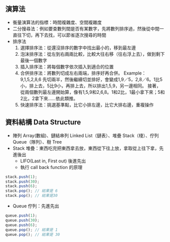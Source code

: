 ## 演算法
- 衡量演算法的指標：時間複雜度、空間複雜度
- 二分搜尋法：例如要查數列間是否有某數字，先將數列排序過，然後從中間一直往下切，再下去找，可以節省逐次搜尋的時間
- 排序法
    1. 選擇排序法：從還沒排序的數字中找出最小的，移到最左邊
    2. 泡沫排序法：從左到右兩兩比較，比較大往右移（往右浮上去），做到剩下最後一個數字
    3. 插入排序法：將每個數字依次插入到適合的位置
    4. 合併排序法：將數列切成左右兩端，排序好再合併。
    Example：
    9,1,5,2,8,6 先切兩半，然後繼續切並排好，會變成1,9／5，2,8／6。1比5小，排上去，5比9小，再排上去，所以排出1,5,9，另一邊相同。
    接著，從兩個數列最左邊開始算，像有1,5,9和2,6,8。1和2比，1最小拿下來；5和2比，2拿下來……依此類推。
    5. 快速排序法：挑選基準點，比它小排左邊，比它大排右邊，重複操作

## 資料結構 Data Structure
- 陣列 Array(數組)、鏈結串列 Linked List（鏈表）、堆疊 Stack（棧）、佇列 Queue（隊列）、樹 Tree
- Stack 堆疊：東西吃完把東西拿去放，東西從下往上放，拿取從上往下拿，先進後出
    - LIFO(Last in, First out) 後進先出
    - 執行 call back function 的原理
```javascript
stack.push(1);
stack.push(30);
stack.push(6);
stack.pop(); // 結果是 6
stack.pop(); // 結果是30
```
- Queue 佇列：先進先出
```javascript
queue.push(1);
queue.push(30);
queue.push(6);
queue.pop(); // 結果是 1
queue.pop(); // 結果是 30
```
